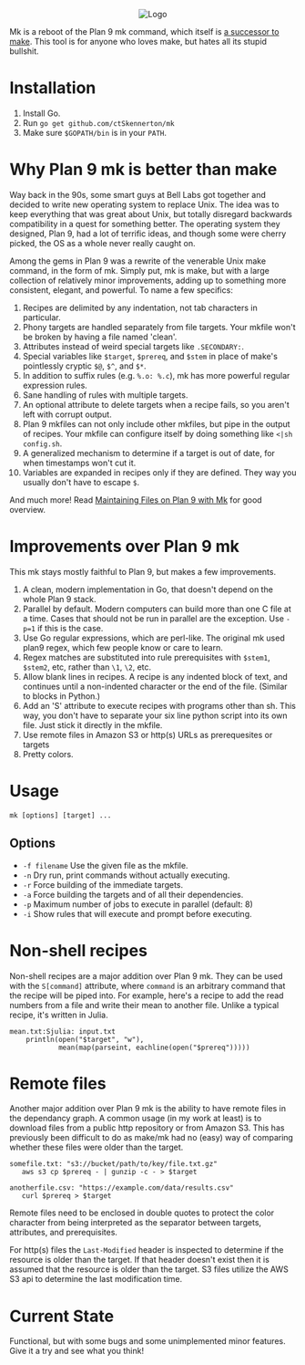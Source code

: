 
<p align="center">
    <img alt="Logo" src="http://dcjones.github.com/mk/mk.svg">
</p>

Mk is a reboot of the Plan 9 mk command, which itself is [a successor to
make](http://www.cs.tufts.edu/~nr/cs257/archive/andrew-hume/mk.pdf). This tool
is for anyone who loves make, but hates all its stupid bullshit.

# Installation

 1. Install Go.
 2. Run `go get github.com/ctSkennerton/mk`
 3. Make sure `$GOPATH/bin` is in your `PATH`.

# Why Plan 9 mk is better than make

Way back in the 90s, some smart guys at Bell Labs got together and decided to
write new operating system to replace Unix. The idea was to keep everything that
was great about Unix, but totally disregard backwards compatibility in a quest
for something better. The operating system they designed, Plan 9, had a lot of
terrific ideas, and though some were cherry picked, the OS as a whole never
really caught on.

Among the gems in Plan 9 was a rewrite of the venerable Unix make
command, in the form of mk. Simply put, mk is make, but with a large collection
of relatively minor improvements, adding up to something more consistent,
elegant, and powerful. To name a few specifics:

  1. Recipes are delimited by any indentation, not tab characters in particular.
  1. Phony targets are handled separately from file targets. Your mkfile won't
     be broken by having a file named 'clean'.
  1. Attributes instead of weird special targets like `.SECONDARY:`.
  1. Special variables like `$target`, `$prereq`, and `$stem` in place of
     make's pointlessly cryptic `$@`, `$^`, and `$*`.
  1. In addition to suffix rules (e.g. `%.o: %.c`), mk has more powerful regular
     expression rules.
  1. Sane handling of rules with multiple targets.
  1. An optional attribute to delete targets when a recipe fails, so you aren't
     left with corrupt output.
  1. Plan 9 mkfiles can not only include other mkfiles, but pipe in the output of
     recipes. Your mkfile can configure itself by doing something like
     `<|sh config.sh`.
  1. A generalized mechanism to determine if a target is out of date, for when
     timestamps won't cut it.
  1. Variables are expanded in recipes only if they are defined. They way you
     usually don't have to escape `$`.

And much more! Read [Maintaining Files on Plan 9 with
Mk](http://doc.cat-v.org/plan_9/4th_edition/papers/mk) for good overview.

# Improvements over Plan 9 mk

This mk stays mostly faithful to Plan 9, but makes a few improvements.

  1. A clean, modern implementation in Go, that doesn't depend on the whole Plan
     9 stack.
  1. Parallel by default. Modern computers can build more than one C file at a
     time. Cases that should not be run in parallel are the exception. Use
     `-p=1` if this is the case.
  1. Use Go regular expressions, which are perl-like. The original mk used plan9
     regex, which few people know or care to learn.
  1. Regex matches are substituted into rule prerequisites with `$stem1`,
     `$stem2`, etc, rather than `\1`, `\2`, etc.
  1. Allow blank lines in recipes. A recipe is any indented block of text, and
     continues until a non-indented character or the end of the file. (Similar
     to blocks in Python.)
  1. Add an 'S' attribute to execute recipes with programs other than sh. This
     way, you don't have to separate your six line python script into its own
     file. Just stick it directly in the mkfile.
  1. Use remote files in Amazon S3 or http(s) URLs as prerequesites or targets 
  1. Pretty colors.


# Usage

`mk [options] [target] ...`

## Options

  * `-f filename` Use the given file as the mkfile.
  * `-n` Dry run, print commands without actually executing.
  * `-r` Force building of the immediate targets.
  * `-a` Force building the targets and of all their dependencies.
  * `-p` Maximum number of jobs to execute in parallel (default: 8)
  * `-i` Show rules that will execute and prompt before executing.


# Non-shell recipes

Non-shell recipes are a major addition over Plan 9 mk. They can be used with the
`S[command]` attribute, where `command` is an arbitrary command that the recipe
will be piped into. For example, here's a recipe to add the read numbers from a
file and write their mean to another file. Unlike a typical recipe, it's written
in Julia.

```make
mean.txt:Sjulia: input.txt
    println(open("$target", "w"),
            mean(map(parseint, eachline(open("$prereq")))))
```

# Remote files

Another major addition over Plan 9 mk is the ability to have remote files in the
dependancy graph. A common usage (in my work at least) is to download files from
a public http repository or from Amazon S3. This has previously been difficult to
do as make/mk had no (easy) way of comparing whether these files were older than
the target.

```make
somefile.txt: "s3://bucket/path/to/key/file.txt.gz"
   aws s3 cp $prereq - | gunzip -c - > $target

anotherfile.csv: "https://example.com/data/results.csv"
   curl $prereq > $target
```

Remote files need to be enclosed in double quotes to protect the color character
from being interpreted as the separator between targets, attributes, and prerequisites.

For http(s) files the `Last-Modified` header is inspected to determine if the 
resource is older than the target. If that header doesn't exist then it is
assumed that the resource is older than the target. S3 files utilize the AWS
S3 api to determine the last modification time.

# Current State

Functional, but with some bugs and some unimplemented minor features. Give it a
try and see what you think!


